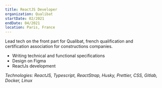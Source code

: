 ```yaml
---
title: ReactJS Developer
organization: Qualibat
startDate: 02/2021
endDate: 04/2021
location: Paris, France
---
```


Lead tech on the front part for Qualibat, french qualification and certification association for constructions companies.

- Writing technical and functional specifications
- Design on Figma
- ReactJs development

*Technologies: ReactJS, Typescript, ReactStrap, Husky, Prettier, CSS, Gitlab, Docker, Linux*